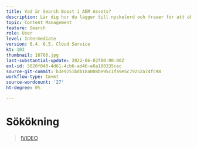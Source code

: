 ```yaml
---
title: Vad är Search Boost i AEM Assets?
description: Lär dig hur du lägger till nyckelord och fraser för att öka sökrelevansen för en resurs i Adobe Experience Manager.
topic: Content Management
feature: Search
role: User
level: Intermediate
version: 6.4, 6.5, Cloud Service
kt: 103
thumbnail: 16766.jpg
last-substantial-update: 2022-06-02T00:00:00Z
exl-id: 3020f040-4d61-4cb6-ad46-e8a188335cec
source-git-commit: b3e9251bdb18a008be95c1fa9e5c79252a74fc98
workflow-type: tm+mt
source-wordcount: '27'
ht-degree: 0%

---
```


# Sökökning

>[!VIDEO](https://video.tv.adobe.com/v/16766?quality=12&learn=on)

